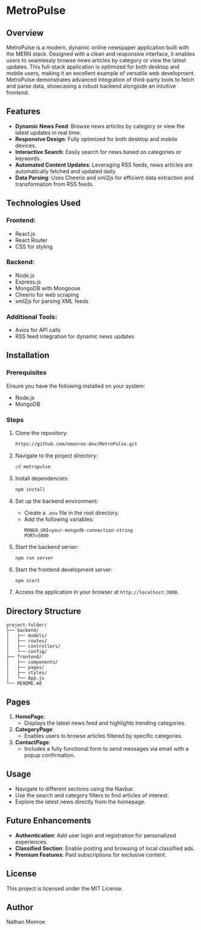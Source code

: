 # MetroPulse

## Overview
MetroPulse is a modern, dynamic online newspaper application built with the MERN stack. Designed with a clean and responsive interface, it enables users to seamlessly browse news articles by category or view the latest updates. This full-stack application is optimized for both desktop and mobile users, making it an excellent example of versatile web development. MetroPulse demonstrates advanced integration of third-party tools to fetch and parse data, showcasing a robust backend alongside an intuitive frontend.

## Features
- **Dynamic News Feed**: Browse news articles by category or view the latest updates in real time.
- **Responsive Design**: Fully optimized for both desktop and mobile devices.
- **Interactive Search**: Easily search for news based on categories or keywords.
- **Automated Content Updates**: Leveraging RSS feeds, news articles are automatically fetched and updated daily.
- **Data Parsing**: Uses Cheerio and xml2js for efficient data extraction and transformation from RSS feeds.

## Technologies Used
### Frontend:
- React.js
- React Router
- CSS for styling

### Backend:
- Node.js
- Express.js
- MongoDB with Mongoose
- Cheerio for web scraping
- xml2js for parsing XML feeds

### Additional Tools:
- Axios for API calls
- RSS feed integration for dynamic news updates

## Installation

### Prerequisites
Ensure you have the following installed on your system:
- Node.js
- MongoDB

### Steps
1. Clone the repository:
   ```bash
   https://github.com/nmonroe-dev/MetroPulse.git
   ```
   
2. Navigate to the project directory:
   ```bash
   cd metropulse
   ```
3. Install dependencies:
   ```bash
   npm install
   ```
4. Set up the backend environment:
   - Create a `.env` file in the root directory.
   - Add the following variables:
     ```env
     MONGO_URI=your-mongodb-connection-string
     PORT=5000
     ```
5. Start the backend server:
   ```bash
   npm run server
   ```
6. Start the frontend development server:
   ```bash
   npm start
   ```
7. Access the application in your browser at `http://localhost:3000`.

## Directory Structure
```
project-folder/
├── backend/
│   ├── models/
│   ├── routes/
│   ├── controllers/
│   └── config/
├── frontend/
│   ├── components/
│   ├── pages/
│   ├── styles/
│   └── App.js
└── README.md
```

## Pages
1. **HomePage**:
   - Displays the latest news feed and highlights trending categories.
2. **CategoryPage**:
   - Enables users to browse articles filtered by specific categories.
3. **ContactPage**:
   - Includes a fully functional form to send messages via email with a popup confirmation.

## Usage
- Navigate to different sections using the Navbar.
- Use the search and category filters to find articles of interest.
- Explore the latest news directly from the homepage.

## Future Enhancements
- **Authentication**: Add user login and registration for personalized experiences.
- **Classified Section**: Enable posting and browsing of local classified ads.
- **Premium Features**: Paid subscriptions for exclusive content.



## License
This project is licensed under the MIT License.

## Author
Nathan Monroe


